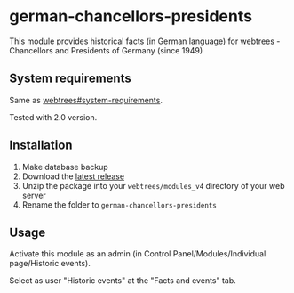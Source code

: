 ﻿# german-chancellors-presidents
This module provides historical facts (in German language) for [webtrees](https://www.webtrees.net/) - Chancellors and Presidents of Germany (since 1949)

## System requirements
Same as [webtrees#system-requirements](https://github.com/fisharebest/webtrees#system-requirements).

Tested with 2.0 version.

## Installation
1. Make database backup
1. Download the [latest release](https://github.com/hartenthaler/german-chancellors-presidents/releases/latest)
1. Unzip the package into your `webtrees/modules_v4` directory of your web server
1. Rename the folder to `german-chancellors-presidents`

## Usage
Activate this module as an admin (in Control Panel/Modules/Individual page/Historic events).

Select as user "Historic events" at the "Facts and events" tab. 

